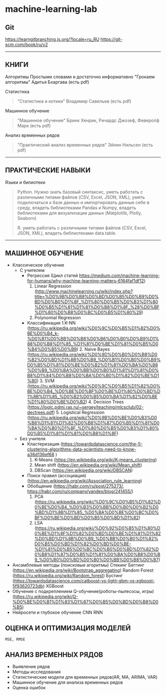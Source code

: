 # machine-learning-lab

## Git 
https://learngitbranching.js.org/?locale=ru_RU
https://git-scm.com/book/ru/v2

-------------------------------------------------------
## КНИГИ

Алгоритмы
Простыми словами и достаточно информативно
"Грокаем алгоритмы" Адитья Бхаргава (есть pdf)

Статистика
> "Статистика и котики" Владимир Савельев (есть pdf)

Машинное обучение
> "Машинное обучение" Бринк Хенрик, Ричардс Джозеф, Феверолф Марк (есть pdf)

Анализ временных рядов
> "Практический анализ временных рядов" Эйлин Нильсен (есть pdf)

-------------------------------------------------------
## ПРАКТИЧЕСКИЕ НАВЫКИ

Языки и билиотеки
> Python. Нужно знать базовый синтаксис, уметь работать с различными типами файлов (CSV, Excel, JSON, XML), 
> уметь подключаться к базе данных и импортировать данные себе в среду, владеть библиотеками Pandas и Numpy, 
> владеть библиотеками для визуализации данных (Matplotlib, Plotly, Seaborn)
> 
> R. уметь работать с различными типами файлов (CSV, Excel, JSON, XML), владеть библиотеками data.table.

--------------------------------------------------------

## МАШИННОЕ ОБУЧЕНИЕ

- Классическое обучение
	- С учителем
		- Регрессия (Цикл статей https://medium.com/machine-learning-for-humans/why-machine-learning-matters-6164faf1df12)
			1. Linear Regression (http://www.machinelearning.ru/wiki/index.php?title=%D0%9B%D0%B8%D0%BD%D0%B5%D0%B9%D0%BD%D0%B0%D1%8F_%D1%80%D0%B5%D0%B3%D1%80%D0%B5%D1%81%D1%81%D0%B8%D1%8F_%28%D0%BF%D1%80%D0%B8%D0%BC%D0%B5%D1%80%29)
			2. Polynomial Regression
		- Классификация
			1.K-NN (https://ru.wikipedia.org/wiki/%D0%9C%D0%B5%D1%82%D0%BE%D0%B4_k-%D0%B1%D0%BB%D0%B8%D0%B6%D0%B0%D0%B9%D1%88%D0%B8%D1%85_%D1%81%D0%BE%D1%81%D0%B5%D0%B4%D0%B5%D0%B9)
			2. Naive Bayes (https://ru.wikipedia.org/wiki/%D0%9D%D0%B0%D0%B8%D0%B2%D0%BD%D1%8B%D0%B9_%D0%B1%D0%B0%D0%B9%D0%B5%D1%81%D0%BE%D0%B2%D1%81%D0%BA%D0%B8%D0%B9_%D0%BA%D0%BB%D0%B0%D1%81%D1%81%D0%B8%D1%84%D0%B8%D0%BA%D0%B0%D1%82%D0%BE%D1%80) 
			3. SVM (https://ru.wikipedia.org/wiki/%D0%9C%D0%B5%D1%82%D0%BE%D0%B4_%D0%BE%D0%BF%D0%BE%D1%80%D0%BD%D1%8B%D1%85_%D0%B2%D0%B5%D0%BA%D1%82%D0%BE%D1%80%D0%BE%D0%B2)
			4. Decision Trees (https://logic.pdmi.ras.ru/~sergey/teaching/mlcsclub/02-dectrees.pdf)
			5. Logistical Regression (https://ru.wikipedia.org/wiki/%D0%9B%D0%BE%D0%B3%D0%B8%D1%81%D1%82%D0%B8%D1%87%D0%B5%D1%81%D0%BA%D0%B0%D1%8F_%D1%80%D0%B5%D0%B3%D1%80%D0%B5%D1%81%D1%81%D0%B8%D1%8F)
	- Без учителя
		- Кластеризация (https://towardsdatascience.com/the-5-clustering-algorithms-data-scientists-need-to-know-a36d136ef68	)
			1. K-Means (https://en.wikipedia.org/wiki/K-means_clustering)
			2. Mean shift (https://en.wikipedia.org/wiki/Mean_shift)
			3. DBScan (https://en.wikipedia.org/wiki/DBSCAN)
		- Поиск правил (ассоциация) (https://en.wikipedia.org/wiki/Association_rule_learning)			
		- Обобщение (https://habr.com/ru/post/275273/, https://habr.com/ru/company/yandex/blog/241455/)
			1. PCA (https://ru.wikipedia.org/wiki/%D0%9C%D0%B5%D1%82%D0%BE%D0%B4_%D0%B3%D0%BB%D0%B0%D0%B2%D0%BD%D1%8B%D1%85_%D0%BA%D0%BE%D0%BC%D0%BF%D0%BE%D0%BD%D0%B5%D0%BD%D1%82)
			2. LSA (https://ru.wikipedia.org/wiki/%D0%92%D0%B5%D1%80%D0%BE%D1%8F%D1%82%D0%BD%D0%BE%D1%81%D1%82%D0%BD%D1%8B%D0%B9_%D0%BB%D0%B0%D1%82%D0%B5%D0%BD%D1%82%D0%BD%D0%BE-%D1%81%D0%B5%D0%BC%D0%B0%D0%BD%D1%82%D0%B8%D1%87%D0%B5%D1%81%D0%BA%D0%B8%D0%B9_%D0%B0%D0%BD%D0%B0%D0%BB%D0%B8%D0%B7)
- Ансамблевые методы (поисковые агоритмы)
	Стекинг
	Беггинг	(https://en.wikipedia.org/wiki/Bootstrap_aggregating)
		Random Forest (https://ru.wikipedia.org/wiki/Random_forest)
	Бустинг (https://towardsdatascience.com/catboost-vs-light-gbm-vs-xgboost-5f93620723db)
		XGBoost
- Обучение с подкреплением
	Q-обучение(роботы-пылесосы, игры) (https://ru.wikipedia.org/wiki/Q-%D0%BE%D0%B1%D1%83%D1%87%D0%B5%D0%BD%D0%B8%D0%B5)
- Нейросети и глубокое обучение
	CNN
	RNN

## ОЦЕНКА И ОПТИМИЗАЦИЯ МОДЕЛЕЙ
	MSE, RMSE


## АНАЛИЗ ВРЕМЕННЫХ РЯДОВ 
- Выявление рядов
- Методы исследования
- Статистические модели для временных рядов(AR, MA, ARIMA, VAR)
- Машинное обучение для анализа временных рядов
- Оценка ошибок


